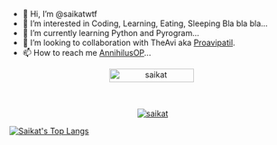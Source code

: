 - 👋 Hi, I’m @saikatwtf
- 👀 I’m interested in Coding, Learning,  Eating, Sleeping Bla bla bla...
- 🌱 I’m currently learning Python and Pyrogram...
- 💞️ I’m looking to collaboration with TheAvi aka [Proavipatil](https://github.com/Proavipatil).
- 📫 How to reach me [AnnihilusOP](https://telegram.dog/AnnihilusOP_bot)...

<!---
saikatwtf/saikatwtf is a ✨ special ✨ repository because its `README.md` (this file) appears on your GitHub profile.
You can click the Preview link to take a look at your changes.
--->


<p align="center"> <a href="https://github.com/saikatwtf/"><img width="150px" height="24" src="https://komarev.com/ghpvc/?username=saikatwtf&label=PROFILE%20VISITORS&color=blueviolet&style=for-the-badge" alt="saikat" /></a> </p><br>
<p align="center">&nbsp;<a href="https://github.com/saikatwtf"><img align="center" src="https://github-readme-stats.vercel.app/api?username=saikatwtf&theme=omni&show_icons=true&theme=transparent" alt="saikat"/></a></p>

[![Saikat's Top Langs](https://github-readme-stats.vercel.app/api/top-langs/?username=saikatwtf&layout=compact)](https://github.com/anuraghazra/github-readme-stats)

